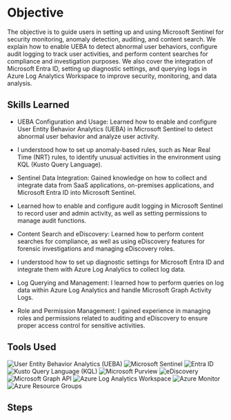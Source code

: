# Objective
The objective is to guide users in setting up and using Microsoft Sentinel for security monitoring, anomaly detection, auditing, and content search. We explain how to enable UEBA to detect abnormal user behaviors, configure audit logging to track user activities, and perform content searches for compliance and investigation purposes. We also cover the integration of Microsoft Entra ID, setting up diagnostic settings, and querying logs in Azure Log Analytics Workspace to improve security, monitoring, and data analysis.

## Skills Learned
- UEBA Configuration and Usage: Learned how to enable and configure User Entity Behavior Analytics (UEBA) in Microsoft Sentinel to detect abnormal user behavior and analyze user activity.

- I understood how to set up anomaly-based rules, such as Near Real Time (NRT) rules, to identify unusual activities in the environment using KQL (Kusto Query Language).

- Sentinel Data Integration: Gained knowledge on how to collect and integrate data from SaaS applications, on-premises applications, and Microsoft Entra ID into Microsoft Sentinel.

- Learned how to enable and configure audit logging in Microsoft Sentinel to record user and admin activity, as well as setting permissions to manage audit functions.

- Content Search and eDiscovery: Learned how to perform content searches for compliance, as well as using eDiscovery features for forensic investigations and managing eDiscovery roles.

- I understood how to set up diagnostic settings for Microsoft Entra ID and integrate them with Azure Log Analytics to collect log data.

- Log Querying and Management: I learned how to perform queries on log data within Azure Log Analytics and handle Microsoft Graph Activity Logs.

- Role and Permission Management: I gained experience in managing roles and permissions related to auditing and eDiscovery to ensure proper access control for sensitive activities.

## Tools Used
<div>
<img src="https://img.shields.io/badge/-User%20Entity%20Behavior%20Analytics%20%28UEBA%29-cca385?style=for-the-badge&logo=cloudflare&logoColor=white" alt="User Entity Behavior Analytics (UEBA)">
<img src="https://img.shields.io/badge/-Microsoft%20Sentinel-f7f5f2?style=for-the-badge&logo=Microsoft%20Azure&logoColor=white" alt="Microsoft Sentinel">
<img src="https://img.shields.io/badge/-Entra%20ID-00ffcc?style=for-the-badge&logo=Microsoft%20Azure&logoColor=white" alt="Entra ID">
<img src="https://img.shields.io/badge/-Kusto%20Query%20Language%20%28KQL%29-006666?style=for-the-badge&logo=Microsoft%20Azure&logoColor=white" alt="Kusto Query Language (KQL)">
<img src="https://img.shields.io/badge/-Microsoft%20Purview-ff804c?style=for-the-badge&logo=Microsoft%20Azure&logoColor=white" alt="Microsoft Purview">
<img src="https://img.shields.io/badge/-eDiscovery-660a3d?style=for-the-badge&logo=Microsoft%20Azure&logoColor=white" alt="eDiscovery">
<img src="https://img.shields.io/badge/-Microsoft%20Graph%20API-9900cc?style=for-the-badge&logo=Microsoft%20Graph&logoColor=white" alt="Microsoft Graph API">
<img src="https://img.shields.io/badge/-Azure%20Log%20Analytics%20Workspace-ffcc00?style=for-the-badge&logo=Microsoft%20Azure&logoColor=white" alt="Azure Log Analytics Workspace">
<img src="https://img.shields.io/badge/-Azure%20Monitor-9e9c61?style=for-the-badge&logo=Microsoft%20Azure&logoColor=white" alt="Azure Monitor">
<img src="https://img.shields.io/badge/-Azure%20Resource%20Groups-33cc33?style=for-the-badge&logo=Microsoft%20Azure&logoColor=white" alt="Azure Resource Groups">
</div>

## Steps



